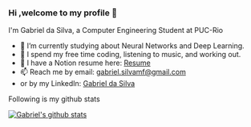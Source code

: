 ### Hi ,welcome to my profile 👋
I'm Gabriel da Silva, a Computer Engineering Student at PUC-Rio

- 🏫 I’m currently studying about Neural Networks and Deep Learning.
- 💪 I spend my free time coding, listening to music, and working out.
- 📁 I have a Notion resume here: [Resume](https://pointy-weeder-02b.notion.site/Gabriel-da-Silva-Resume-3b677e3791ed4011a5d53f38e8a1b022?pvs=25)
- 📫 Reach me by email: [gabriel.silvamf@gmail.com](mailto:gabriel.silvamf@gmail.com)
- or by my LinkedIn: [Gabriel da Silva](https://www.linkedin.com/in/gabferreira-/?locale=en_US)
   
Following is my github stats
  
[![Gabriel's github stats](https://github-readme-stats.vercel.app/api?username=gabr1el-silva)](https://github.com/gabr1el-silva/github-readme-stats)  
  
